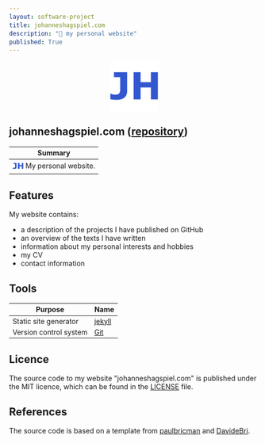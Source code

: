 ```yaml
---
layout: software-project
title: johanneshagspiel.com
description: "🔱 my personal website"
published: True
---
```


<img src= "/assets/software-project/johanneshagspiel/johanneshagspiel_logo.png" alt="johanneshagspiel.com Logo" width="20%" style="display: block; margin: 0 auto">

## johanneshagspiel.com ([repository](https://github.com/johanneshagspiel/johanneshagspiel.github.io))

| Summary  |
| -------------------------------------------------- |
| <img style="float: middle; padding: 0px 0px 2px 0px;" src="/assets/software-project/johanneshagspiel/johanneshagspiel_logo.png"  height="22.23pt" valign="middle"> My personal website. |

## Features

My website contains:
- a description of the projects I have published on GitHub
- an overview of the texts I have written
- information about my personal interests and hobbies
- my CV
- contact information

## Tools

| Purpose                | Name                                                         |
|------------------------|--------------------------------------------------------------|
| Static site generator   | [jekyll](https://jekyllrb.com/)                       |
| Version control system | [Git](https://git-scm.com/)                                  |

## Licence

The source code to my website "johanneshagspiel.com" is published under the MIT licence, which can be found in the [LICENSE](https://github.com/johanneshagspiel/johanneshagspiel.github.io/blob/main/LICENSE) file.

## References

The source code is based on a template from [paulbricman](https://github.com/paulbricman/paulbricman.github.io) and [DavideBri](https://github.com/DavideBri/Gesko).
